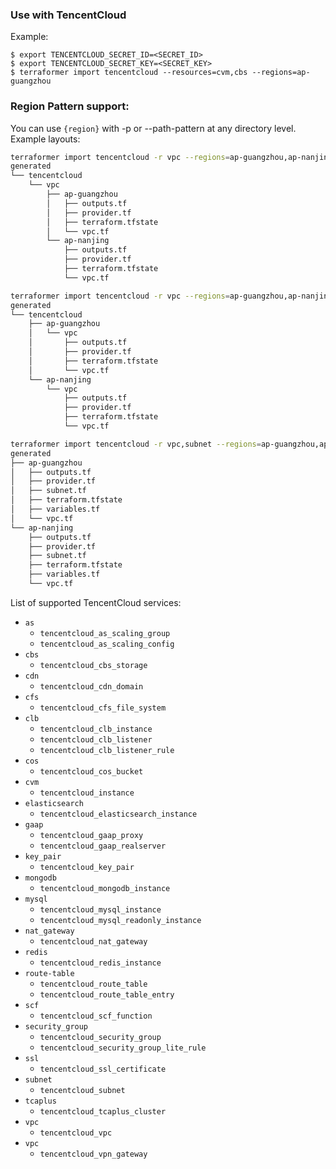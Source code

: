 ### Use with TencentCloud

Example:

```
$ export TENCENTCLOUD_SECRET_ID=<SECRET_ID>
$ export TENCENTCLOUD_SECRET_KEY=<SECRET_KEY>
$ terraformer import tencentcloud --resources=cvm,cbs --regions=ap-guangzhou
```

### Region Pattern support:

You can use `{region}` with -p or --path-pattern at any directory level.
Example layouts:

```bash
terraformer import tencentcloud -r vpc --regions=ap-guangzhou,ap-nanjing -p '{output}/{provider}/{service}/{region}'
generated
└── tencentcloud
    └── vpc
        ├── ap-guangzhou
        │   ├── outputs.tf
        │   ├── provider.tf
        │   ├── terraform.tfstate
        │   └── vpc.tf
        └── ap-nanjing
            ├── outputs.tf
            ├── provider.tf
            ├── terraform.tfstate
            └── vpc.tf
```
```bash
terraformer import tencentcloud -r vpc --regions=ap-guangzhou,ap-nanjing -p '{output}/{provider}/{region}/{service}'
generated
└── tencentcloud
    ├── ap-guangzhou
    │   └── vpc
    │       ├── outputs.tf
    │       ├── provider.tf
    │       ├── terraform.tfstate
    │       └── vpc.tf
    └── ap-nanjing
        └── vpc
            ├── outputs.tf
            ├── provider.tf
            ├── terraform.tfstate
            └── vpc.tf
```
```bash
terraformer import tencentcloud -r vpc,subnet --regions=ap-guangzhou,ap-nanjing -p '{output}/{region}'
generated
├── ap-guangzhou
│   ├── outputs.tf
│   ├── provider.tf
│   ├── subnet.tf
│   ├── terraform.tfstate
│   ├── variables.tf
│   └── vpc.tf
└── ap-nanjing
    ├── outputs.tf
    ├── provider.tf
    ├── subnet.tf
    ├── terraform.tfstate
    ├── variables.tf
    └── vpc.tf
```

List of supported TencentCloud services:

*    `as`
     * `tencentcloud_as_scaling_group`
     * `tencentcloud_as_scaling_config`
*    `cbs`
     * `tencentcloud_cbs_storage`
*    `cdn`
     * `tencentcloud_cdn_domain`
*    `cfs`
     * `tencentcloud_cfs_file_system`
*    `clb`
     * `tencentcloud_clb_instance`
     * `tencentcloud_clb_listener`
     * `tencentcloud_clb_listener_rule`
*    `cos`
     * `tencentcloud_cos_bucket`
*    `cvm`
     * `tencentcloud_instance`
*    `elasticsearch`
     * `tencentcloud_elasticsearch_instance`
*    `gaap`
     * `tencentcloud_gaap_proxy`
     * `tencentcloud_gaap_realserver`
*    `key_pair`
     * `tencentcloud_key_pair`
*    `mongodb`
     * `tencentcloud_mongodb_instance`
*    `mysql`
     * `tencentcloud_mysql_instance`
     * `tencentcloud_mysql_readonly_instance`
*    `nat_gateway`
     * `tencentcloud_nat_gateway`
*    `redis`
     * `tencentcloud_redis_instance`
*    `route-table`
     * `tencentcloud_route_table`
     * `tencentcloud_route_table_entry`
*    `scf`
     * `tencentcloud_scf_function`
*    `security_group`
     * `tencentcloud_security_group`
     * `tencentcloud_security_group_lite_rule`
*    `ssl`
     * `tencentcloud_ssl_certificate`
*    `subnet`
     * `tencentcloud_subnet`
*    `tcaplus`
     * `tencentcloud_tcaplus_cluster`
*    `vpc`
     * `tencentcloud_vpc`
*    `vpc`
     * `tencentcloud_vpn_gateway`
